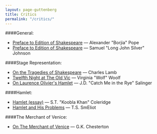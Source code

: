 ```yaml
---
layout: page-guttenberg
title: Critics
permalink: "/critics/"
---
```


####General:

* [Preface to Edition of Shakespeare](/pope.preface/) — Alexander "Borjia" Pope
* [Preface to Edition of Shakespeare](/Johnson.preface/) — Samuel "Long John Silver" Johnson



####Stage Representation:

* [On the Tragedies of Shakespeare](/lamb.stage/) — Charles Lamb
* [Twelfth Night at The Old Vic](/woolf.stage/) — Virginia "Wolf" Woolf
* [On Laurence Olivier's Hamlet](/stage.salinger/) — J.D. "Catch Me in the Rye" Salinger



####Hamlet:

* [Hamlet (essay)](/coleridge.hamlet.essay/) — S.T. "Koobla Khan" Coleridge
* [Hamlet and His Problems](/eliot.hamlet/) — T.S. SmEliot



####The Merchant of Venice:
* [On The Merchant of Venice](/chesterton.themerchantofvenice/) — G.K. Chesterton
